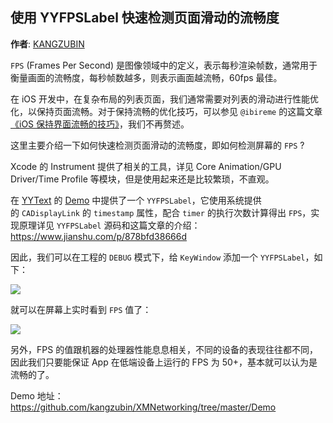 使用 YYFPSLabel 快速检测页面滑动的流畅度
--------
**作者**: [KANGZUBIN](https://weibo.com/kangzubin)

`FPS` (Frames Per Second) 是图像领域中的定义，表示每秒渲染帧数，通常用于衡量画面的流畅度，每秒帧数越多，则表示画面越流畅，60fps 最佳。

在 iOS 开发中，在复杂布局的列表页面，我们通常需要对列表的滑动进行性能优化，以保持页面流畅。对于保持流畅的优化技巧，可以参见 `@ibireme` 的这篇文章[《iOS 保持界面流畅的技巧》](https://blog.ibireme.com/2015/11/12/smooth_user_interfaces_for_ios/)，我们不再赘述。

这里主要介绍一下如何快速检测页面滑动的流畅度，即如何检测屏幕的 `FPS` ?

Xcode 的 Instrument 提供了相关的工具，详见 Core Animation/GPU Driver/Time Profile 等模块，但是使用起来还是比较繁琐，不直观。

在 [YYText](https://github.com/ibireme/YYText) 的 [Demo](https://github.com/ibireme/YYText/tree/master/Demo/YYTextDemo) 中提供了一个 `YYFPSLabel`，它使用系统提供的 `CADisplayLink` 的 `timestamp` 属性，配合 `timer` 的执行次数计算得出 `FPS`，实现原理详见 `YYFPSLabel` 源码和这篇文章的介绍：https://www.jianshu.com/p/878bfd38666d

因此，我们可以在工程的 `DEBUG` 模式下，给 `KeyWindow` 添加一个 `YYFPSLabel`，如下：

![](https://github.com/iOS-Tips/iOS-tech-set/blob/master/images/2018/05/4-1.png)

就可以在屏幕上实时看到 `FPS` 值了：

![](https://github.com/iOS-Tips/iOS-tech-set/blob/master/images/2018/05/4-2.jpg)

另外，FPS 的值跟机器的处理器性能息息相关，不同的设备的表现往往都不同，因此我们只要能保证 App 在低端设备上运行的 FPS 为 50+，基本就可以认为是流畅的了。

Demo 地址：https://github.com/kangzubin/XMNetworking/tree/master/Demo